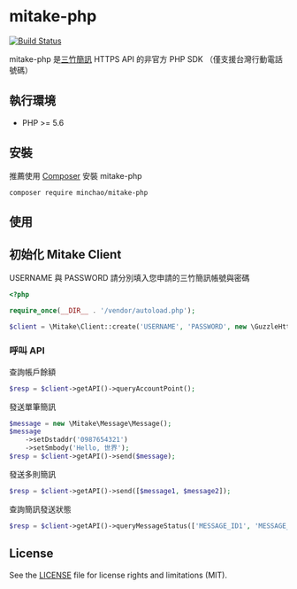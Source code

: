 # mitake-php

[![Build Status](https://travis-ci.org/minchao/mitake-php.svg?branch=master)](https://travis-ci.org/minchao/mitake-php)

mitake-php 是[三竹簡訊](https://sms.mitake.com.tw/) HTTPS API 的非官方 PHP SDK （僅支援台灣行動電話號碼）

## 執行環境

* PHP >= 5.6

## 安裝

推薦使用 [Composer](https://getcomposer.org/) 安裝 mitake-php

```
composer require minchao/mitake-php
```

## 使用

## 初始化 Mitake Client

USERNAME 與 PASSWORD 請分別填入您申請的三竹簡訊帳號與密碼

```php
<?php

require_once(__DIR__ . '/vendor/autoload.php');

$client = \Mitake\Client::create('USERNAME', 'PASSWORD', new \GuzzleHttp\Client());
```

### 呼叫 API

查詢帳戶餘額

```php
$resp = $client->getAPI()->queryAccountPoint();
```

發送單筆簡訊

```php
$message = new \Mitake\Message\Message();
$message
    ->setDstaddr('0987654321')
    ->setSmbody('Hello, 世界');
$resp = $client->getAPI()->send($message);
```

發送多則簡訊

```php
$resp = $client->getAPI()->send([$message1, $message2]);
```

查詢簡訊發送狀態

```php
$resp = $client->getAPI()->queryMessageStatus(['MESSAGE_ID1', 'MESSAGE_ID2]);
```

## License

See the [LICENSE](LICENSE) file for license rights and limitations (MIT).

